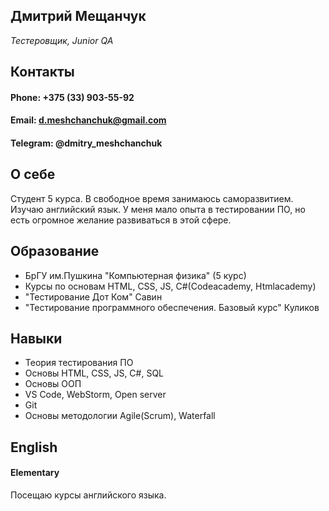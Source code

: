 ## Дмитрий Мещанчук
*Тестеровщик, Junior QA*

## Контакты
#### **Phone:**  +375 (33) 903-55-92 
#### **Email:** d.meshchanchuk@gmail.com
#### **Telegram:** @dmitry_meshchanchuk

## О себе
Студент 5 курса. В свободное время занимаюсь саморазвитием. Изучаю английский язык. У меня мало опыта в тестировании ПО, 
но есть огромное желание развиваться в этой сфере. 

## Образование
 - БрГУ им.Пушкина "Компьютерная физика" (5 курс)
 - Курсы по основам HTML, CSS, JS, C#(Codeacademy, Htmlacademy)
 - "Тестирование Дот Ком" Савин
 - "Тестирование программного обеспечения. Базовый курс" Куликов
 
## Навыки

 - Теория тестирования ПО
 - Основы HTML, CSS, JS, C#, SQL
 - Основы ООП
 - VS Code, WebStorm, Open server
 - Git
 - Основы методологии Agile(Scrum), Waterfall
 

## English
#### **Elementary**
Посещаю курсы английского языка.
